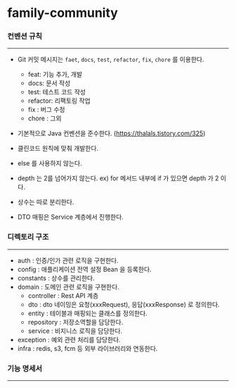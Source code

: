 # family-community

### 컨벤션 규칙

----

- Git 커밋 메시지는 `faet`, `docs`, `test`, `refactor`, `fix`, `chore` 를 이용한다.
    - feat: 기능 추가, 개발
    - docs: 문서 작성
    - test: 테스트 코드 작성
    - refactor: 리팩토링 작업
    - fix : 버그 수정
    - chore : 그외

- 기본적으로 Java 컨벤션을 준수한다. (https://thalals.tistory.com/325)
- 클린코드 원칙에 맞춰 개발한다.
- else 를 사용하지 않는다.
- depth 는 2를 넘어가지 않는다. ex) for 메서드 내부에 if 가 있으면 depth 가 2 이다.
- 상수는 따로 분리한다.
- DTO 매핑은 Service 계층에서 진행한다.


### 디렉토리 구조


-----

- auth : 인증/인가 관련 로직을 구현한다.
- config : 애플리케이션 전역 설정 Bean 을 등록한다.
- constants : 상수를 관리한다.
- domain : 도메인 관련 로직을 구현한다.
    - controller : Rest API 계층
    - dto : dto 네이밍은 요청(xxxRequest), 응답(xxxResponse) 로 정의한다.
    - entity : 테이블과 매핑되는 클래스를 정의한다.
    - repository : 저장소역할을 담당한다.
    - service : 비지니스 로직을 담당한다.
- exception : 예외 관련 처리를 담당한다.
- infra : redis, s3, fcm 등 외부 라이브러리와 연동한다.



### 기능 명세서

----

